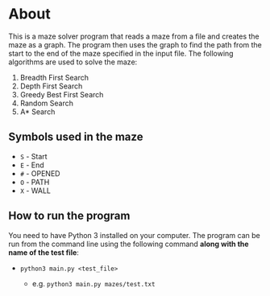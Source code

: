 # About

This is a maze solver program that reads a maze from a file and creates the maze as a graph. The program then uses the graph to find the path from the start to the end of the maze specified in the input file. The following algorithms are used to solve the maze:

1. Breadth First Search
2. Depth First Search
3. Greedy Best First Search
4. Random Search
5. A* Search

## Symbols used in the maze

- `S` - Start
- `E` - End
- `#` - OPENED
- `O` - PATH
- `X` - WALL

## How to run the program

You need to have Python 3 installed on your computer. The program can be run from the command line using the following command **along with the name of the test file**:

- `python3 main.py <test_file>`

  - e.g. `python3 main.py mazes/test.txt`


